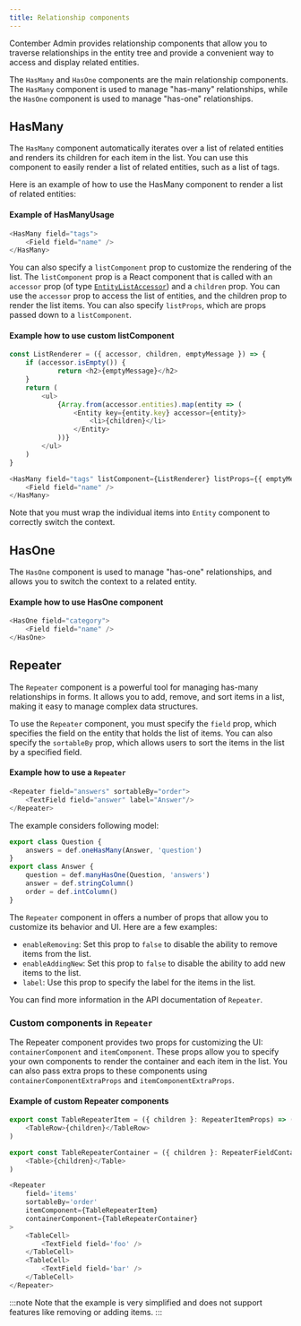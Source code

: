 ```yaml
---
title: Relationship components
---
```


Contember Admin provides relationship components that allow you to traverse relationships in the entity tree and provide a convenient way to access and display related entities.

The `HasMany` and `HasOne` components are the main relationship components. The `HasMany` component is used to manage "has-many" relationships, while the `HasOne` component is used to manage "has-one" relationships.

## HasMany
The `HasMany` component automatically iterates over a list of related entities and renders its children for each item in the list. You can use this component to easily render a list of related entities, such as a list of tags.

Here is an example of how to use the HasMany component to render a list of related entities:
#### Example of HasManyUsage
```typescript jsx
<HasMany field="tags">
	<Field field="name" />
</HasMany>
```

You can also specify a `listComponent` prop to customize the rendering of the list. The `listComponent` prop is a React component that is called with an `accessor` prop (of type [`EntityListAccessor`](../data-binding/overview.md#accessors)) and a `children` prop. You can use the `accessor` prop to access the list of entities, and the children prop to render the list items. You can also specify `listProps`, which are props passed down to a `listComponent`.

#### Example how to use custom listComponent
```typescript jsx
const ListRenderer = ({ accessor, children, emptyMessage }) => {
	if (accessor.isEmpty()) {
			return <h2>{emptyMessage}</h2>
	}
	return (
		<ul>
			{Array.from(accessor.entities).map(entity => (
				<Entity key={entity.key} accessor={entity}>
					<li>{children}</li>
				</Entity>
			))}
		</ul>
	)
}

<HasMany field="tags" listComponent={ListRenderer} listProps={{ emptyMessage: 'No tags' }}>
	<Field field="name" />
</HasMany>
```

Note that you must wrap the individual items into `Entity` component to correctly switch the context.

## HasOne
The `HasOne` component is used to manage "has-one" relationships, and allows you to switch the context to a related entity. 

#### Example how to use HasOne component

```typescript jsx
<HasOne field="category">
	<Field field="name" />
</HasOne>
```

## Repeater

The `Repeater` component is a powerful tool for managing has-many relationships in forms. It allows you to add, remove, and sort items in a list, making it easy to manage complex data structures.

To use the `Repeater` component, you must specify the `field` prop, which specifies the field on the entity that holds the list of items. You can also specify the `sortableBy` prop, which allows users to sort the items in the list by a specified field.

#### Example how to use a `Repeater`
```typescript jsx
<Repeater field="answers" sortableBy="order">
	<TextField field="answer" label="Answer"/>
</Repeater>
```
The example considers following model:
```typescript
export class Question {
	answers = def.oneHasMany(Answer, 'question')
}
export class Answer {
	question = def.manyHasOne(Question, 'answers')
	answer = def.stringColumn()
	order = def.intColumn()
}
```

The `Repeater` component in offers a number of props that allow you to customize its behavior and UI. Here are a few examples:
- `enableRemoving`: Set this prop to `false` to disable the ability to remove items from the list.
- `enableAddingNew`: Set this prop to `false` to disable the ability to add new items to the list.
- `label`: Use this prop to specify the label for the items in the list.

You can find more information in the API documentation of `Repeater`.

### Custom components in `Repeater`

The Repeater component provides two props for customizing the UI: `containerComponent` and `itemComponent`. These props allow you to specify your own components to render the container and each item in the list. You can also pass extra props to these components using `containerComponentExtraProps` and `itemComponentExtraProps`.


#### Example of custom Repeater components
```typescript jsx
export const TableRepeaterItem = ({ children }: RepeaterItemProps) => (
	<TableRow>{children}</TableRow>
)

export const TableRepeaterContainer = ({ children }: RepeaterFieldContainerProps) => (
	<Table>{children}</Table>
)
```
```typescript jsx
<Repeater 
	field='items' 
	sortableBy='order' 
	itemComponent={TableRepeaterItem} 
	containerComponent={TableRepeaterContainer}
>
	<TableCell>
		<TextField field='foo' />
	</TableCell>
	<TableCell>
		<TextField field='bar' />
	</TableCell>
</Repeater>
```
:::note
Note that the example is very simplified and does not support features like removing or adding items.
:::
